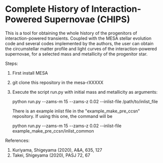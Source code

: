 # Complete History of Interaction-Powered Supernovae (CHIPS)

This is a tool for obtaining the whole history of the progenitors of
interaction-powered transients. Coupled with the MESA stellar evolution
code and several codes implemented by the authors, the user can obtain the
circumstellar matter profile and light curves of the interaction-powered
supernovae, for a selected mass and metallicity of the progenitor star.

Steps:
1. First install MESA
2. git clone this repository in the mesa-rXXXXX
3. Execute the script run.py with initial mass and metallicity as arguments:

	python run.py --zams-m 15 --zams-z 0.02 --inlist-file /path/to/inlist_file

   There is an example inlist file in the "example_make_pre_ccsn" repository. If using this one, the command will be

   	python run.py --zams-m 15 --zams-z 0.02 --inlist-file example_make_pre_ccsn/inlist_common


References:
1. Kuriyama, Shigeyama (2020), A&A, 635, 127
2. Takei, Shigeyama (2020), PASJ 72, 67
